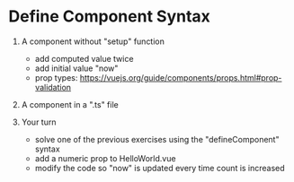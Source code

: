 # Define Component Syntax

1. A component without "setup" function
    - add computed value twice
    - add initial value "now"
    - prop types:
    https://vuejs.org/guide/components/props.html#prop-validation

2. A component in a ".ts" file

3. Your turn
    - solve one of the previous exercises using the "defineComponent" syntax
    - add a numeric prop to HelloWorld.vue
    - modify the code so "now" is updated every time count is increased

